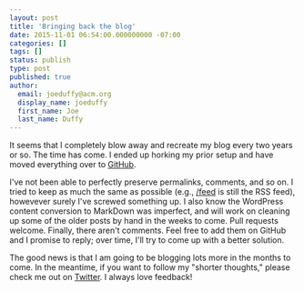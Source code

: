 ```yaml
---
layout: post
title: 'Bringing back the blog'
date: 2015-11-01 06:54:00.000000000 -07:00
categories: []
tags: []
status: publish
type: post
published: true
author:
  email: joeduffy@acm.org
  display_name: joeduffy
  first_name: Joe
  last_name: Duffy
---
```

It seems that I completely blow away and recreate my blog every two years or so.
The time has come.  I ended up horking my prior setup and have moved everything
over to [GitHub](https://github.com/joeduffy/joeduffy.github.io/).

I've not been able to perfectly preserve permalinks, comments, and so on.  I
tried to keep as much the same as possible (e.g., [/feed](/feed) is still the RSS
feed), howevever surely I've screwed something up.  I also know the WordPress
content conversion to MarkDown was imperfect, and will work on cleaning up some
of the older posts by hand in the weeks to come.  Pull requests welcome.  Finally,
there aren't comments.  Feel free to add them on GitHub and I promise to reply;
over time, I'll try to come up with a better solution.

The good news is that I am going to be blogging lots more in the months to come.
In the meantime, if you want to follow my "shorter thoughts," please check me
out on [Twitter](http://twitter.com/xjoeduffyx/).  I always love feedback!

